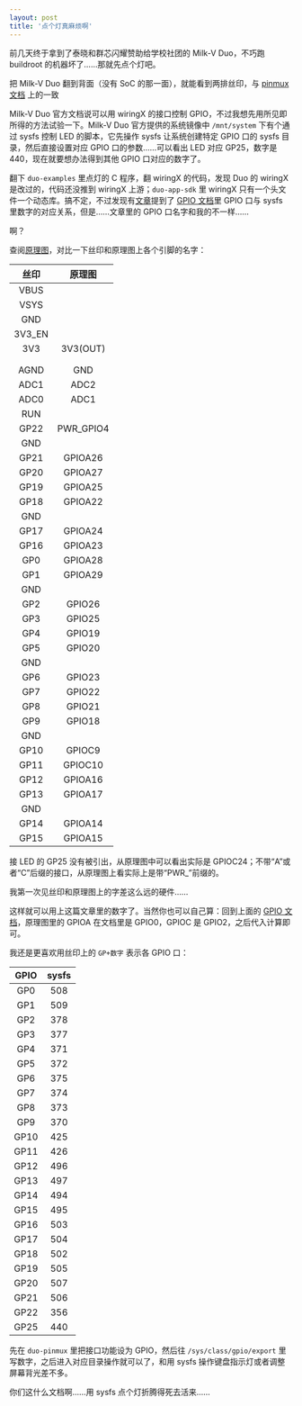 ```yaml
---
layout: post
title: '点个灯真麻烦啊'
---
```

前几天终于拿到了泰晓和群芯闪耀赞助给学校社团的 Milk-V Duo，不巧跑 buildroot 的机器坏了……那就先点个灯吧。

把 Milk-V Duo 翻到背面（没有 SoC 的那一面），就能看到两排丝印，与 [pinmux 文档](https://milkv.io/zh/docs/duo/application-development/pinmux) 上的一致

Milk-V Duo 官方文档说可以用 wiringX 的接口控制 GPIO，不过我想先用所见即所得的方法试验一下。Milk-V Duo 官方提供的系统镜像中 `/mnt/system` 下有个通过 sysfs 控制 LED 的脚本，它先操作 sysfs 让系统创建特定 GPIO 口的 sysfs 目录，然后直接设置对应 GPIO 口的参数……可以看出 LED 对应 GP25，数字是 440，现在就要想办法得到其他 GPIO 口对应的数字了。

翻下 `duo-examples` 里点灯的 C 程序，翻 wiringX 的代码，发现 Duo 的 wiringX 是改过的，代码还没推到 wiringX 上游；`duo-app-sdk` 里 wiringX 只有一个头文件一个动态库。搞不定，不过发现有[文章](https://github.com/pavelanni/milkv-duo-experiments/blob/main/docs/gpio-pins-numbers.adoc)提到了 [GPIO 文档](https://doc.sophgo.com/cvitek-develop-docs/master/docs_latest_release/CV180x_CV181x/en/01.software/OSDRV/Peripheral_Driver_Operation_Guide/build/html/7_GPIO_Operation_Guide.html)里 GPIO 口与 sysfs 里数字的对应关系，但是……文章里的 GPIO 口名字和我的不一样……

啊？

查阅[原理图](https://github.com/milkv-duo/duo-hardware/blob/main/duo/duo-schematic-v1.2.pdf)，对比一下丝印和原理图上各个引脚的名字：

|丝印|原理图|
|:-:|:-:|
|VBUS|
|VSYS|
|GND|
|3V3_EN|
|3V3|3V3(OUT)|
|||
|||
|AGND|GND|
|ADC1|ADC2|
|ADC0|ADC1|
|RUN|
|GP22|PWR_GPIO4|
|GND||
|GP21|GPIOA26|
|GP20|GPIOA27|
|GP19|GPIOA25|
|GP18|GPIOA22|
|GND||
|GP17|GPIOA24|
|GP16|GPIOA23|
|GP0|GPIOA28|
|GP1|GPIOA29|
|GND||
|GP2|GPIO26|
|GP3|GPIO25|
|GP4|GPIO19|
|GP5|GPIO20|
|GND||
|GP6|GPIO23|
|GP7|GPIO22|
|GP8|GPIO21|
|GP9|GPIO18|
|GND||
|GP10|GPIOC9|
|GP11|GPIOC10|
|GP12|GPIOA16|
|GP13|GPIOA17|
|GND||
|GP14|GPIOA14|
|GP15|GPIOA15|

接 LED 的 GP25 没有被引出，从原理图中可以看出实际是 GPIOC24；不带“A”或者“C”后缀的接口，从原理图上看实际上是带“PWR_”前缀的。

我第一次见丝印和原理图上的字差这么远的硬件……

这样就可以用上这篇文章里的数字了。当然你也可以自己算：回到上面的 [GPIO 文档](https://doc.sophgo.com/cvitek-develop-docs/master/docs_latest_release/CV180x_CV181x/en/01.software/OSDRV/Peripheral_Driver_Operation_Guide/build/html/7_GPIO_Operation_Guide.html)，原理图里的 GPIOA 在文档里是 GPIO0，GPIOC 是 GPIO2，之后代入计算即可。

我还是更喜欢用丝印上的 `GP+数字` 表示各 GPIO 口：

|GPIO|sysfs|
|:-:|:-:|
|GP0|508|
|GP1|509|
|GP2|378|
|GP3|377|
|GP4|371|
|GP5|372|
|GP6|375|
|GP7|374|
|GP8|373|
|GP9|370|
|GP10|425|
|GP11|426|
|GP12|496|
|GP13|497|
|GP14|494|
|GP15|495|
|GP16|503|
|GP17|504|
|GP18|502|
|GP19|505|
|GP20|507|
|GP21|506|
|GP22|356|
|GP25|440|

先在 `duo-pinmux` 里把接口功能设为 GPIO，然后往 `/sys/class/gpio/export` 里写数字，之后进入对应目录操作就可以了，和用 sysfs 操作键盘指示灯或者调整屏幕背光差不多。

你们这什么文档啊……用 sysfs 点个灯折腾得死去活来……
